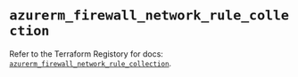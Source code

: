 # `azurerm_firewall_network_rule_collection`

Refer to the Terraform Registory for docs: [`azurerm_firewall_network_rule_collection`](https://registry.terraform.io/providers/hashicorp/azurerm/3.80.0/docs/resources/firewall_network_rule_collection).

